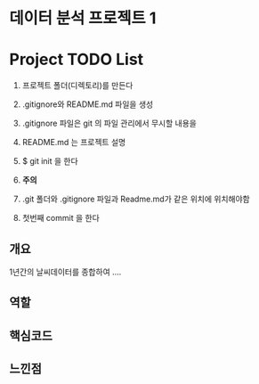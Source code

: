 # 데이터 분석 프로젝트 1

# Project TODO List

1. 프로젝트 폴더(디렉토리)를 만든다
2.  .gitignore와 README.md 파일을 생성
   1. .gitignore 파일은 git 의 파일 관리에서 무시할 내용을 
   2. README.md 는 프로젝트 설명

3. $ git init 을 한다

4.  **주의**

   1.  .git 폴더와 .gitignore 파일과 Readme.md가 같은 위치에 위치해야함

5. 첫번째 commit 을 한다

   

   

## 개요

1년간의 날씨데이터를 종합하여 ....

## 역할

## 핵심코드

## 느낀점

